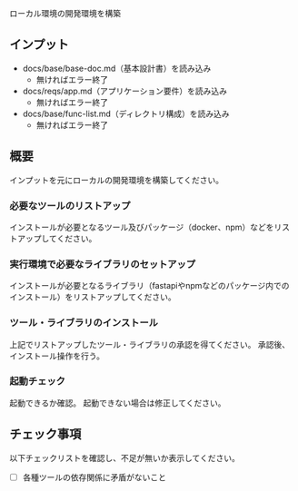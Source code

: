 ローカル環境の開発環境を構築

## インプット
- docs/base/base-doc.md（基本設計書）を読み込み
    - 無ければエラー終了
- docs/reqs/app.md（アプリケーション要件）を読み込み
    - 無ければエラー終了
- docs/base/func-list.md（ディレクトリ構成）を読み込み
    - 無ければエラー終了

## 概要
インプットを元にローカルの開発環境を構築してください。

### 必要なツールのリストアップ
インストールが必要となるツール及びパッケージ（docker、npm）などをリストアップしてください。

### 実行環境で必要なライブラリのセットアップ
インストールが必要となるライブラリ（fastapiやnpmなどのパッケージ内でのインストール）をリストアップしてください。

### ツール・ライブラリのインストール
上記でリストアップしたツール・ライブラリの承認を得てください。
承認後、インストール操作を行う。

### 起動チェック
起動できるか確認。
起動できない場合は修正してください。

## チェック事項
以下チェックリストを確認し、不足が無いか表示してください。
- [ ] 各種ツールの依存関係に矛盾がないこと

